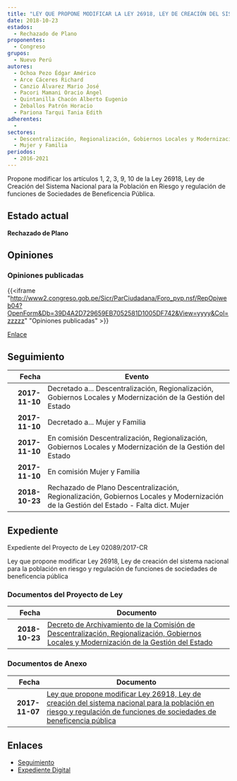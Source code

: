 ```yaml
---
title: "LEY QUE PROPONE MODIFICAR LA LEY 26918, LEY DE CREACIÓN DEL SISTEMA NACIONAL PARA LA POBLACIÓN EN RIESGO Y REGULACIÓN DE FUNCIONES DE SOCIEDADES DE BENEFICENCIA PÚBLICA"
date: 2018-10-23
estados: 
  - Rechazado de Plano
proponentes: 
  - Congreso
grupos: 
  - Nuevo Perú
autores: 
  - Ochoa Pezo Édgar Américo
  - Arce Cáceres Richard
  - Canzio Álvarez Mario José
  - Pacori Mamani Oracio Ángel
  - Quintanilla Chacón Alberto Eugenio
  - Zeballos Patrón Horacio
  - Pariona Tarqui Tania Edith
adherentes: 
  - 
sectores: 
  - Descentralización, Regionalización, Gobiernos Locales y Modernización de la Gestión del Estado
  - Mujer y Familia
periodos: 
  - 2016-2021
---
```


Propone modificar los artículos 1, 2, 3, 9, 10 de la Ley 26918, Ley de Creación del Sistema Nacional para la Población en Riesgo y regulación de funciones de Sociedades de Beneficencia Pública.


## Estado actual

**Rechazado de Plano**

## Opiniones

### Opiniones publicadas

{{<iframe "http://www2.congreso.gob.pe/Sicr/ParCiudadana/Foro_pvp.nsf/RepOpiweb04?OpenForm&Db=39D4A2D729659EB7052581D1005DF742&View=yyyy&Col=zzzzz" "Opiniones publicadas" >}}

[Enlace](http://www2.congreso.gob.pe/Sicr/ParCiudadana/Foro_pvp.nsf/RepOpiweb04?OpenForm&Db=39D4A2D729659EB7052581D1005DF742&View=yyyy&Col=zzzzz)

## Seguimiento

| Fecha | Evento |
|------:|--------|
| **2017-11-10** | Decretado a... Descentralización, Regionalización, Gobiernos Locales y Modernización de la Gestión del Estado|
| **2017-11-10** | Decretado a... Mujer y Familia|
| **2017-11-10** | En comisión Descentralización, Regionalización, Gobiernos Locales y Modernización de la Gestión del Estado|
| **2017-11-10** | En comisión Mujer y Familia|
| **2018-10-23** | Rechazado de Plano Descentralización, Regionalización, Gobiernos Locales y Modernización de la Gestión del Estado - Falta dict. Mujer|


## Expediente

Expediente del Proyecto de Ley 02089/2017-CR

Ley que propone modificar Ley 26918, Ley de creación del sistema nacional para la población en riesgo y regulación de funciones de sociedades de beneficencia pública


### Documentos del Proyecto de Ley

| Fecha | Documento |
|------:|--------|
| **2018-10-23** | [Decreto de Archivamiento de la Comisión de Descentralización, Regionalización, Gobiernos Locales y Modernización de la Gestión del Estado](http://www.leyes.congreso.gob.pe/Documentos/2016_2021/Decretos/Archivamiento/DA0208920181023.pdf) |

### Documentos de Anexo

| Fecha | Documento |
|------:|--------|
| **2017-11-07** | [Ley que propone modificar Ley 26918, Ley de creación del sistema nacional para la población en riesgo y regulación de funciones de sociedades de beneficencia pública](http://www.leyes.congreso.gob.pe/Documentos/2016_2021/Proyectos_de_Ley_y_de_Resoluciones_Legislativas/PL0208920171107..pdf) |

## Enlaces 

- [Seguimiento](http://www2.congreso.gob.pe/Sicr/TraDocEstProc/CLProLey2016.nsf/f7fff46988ca05b1052578e100829cc7/4ab8f6ccb0734e6b052581d1007913bd?OpenDocument)
- [Expediente Digital](http://www2.congreso.gob.pe/Sicr/TraDocEstProc/CLProLey2016.nsf/f7fff46988ca05b1052578e100829cc7/4ab8f6ccb0734e6b052581d1007913bd?OpenDocument&Click=05257FB7005EB655.eb71d0cf91d8294e05256cdf006b5706/$Body/0.1C6C)
